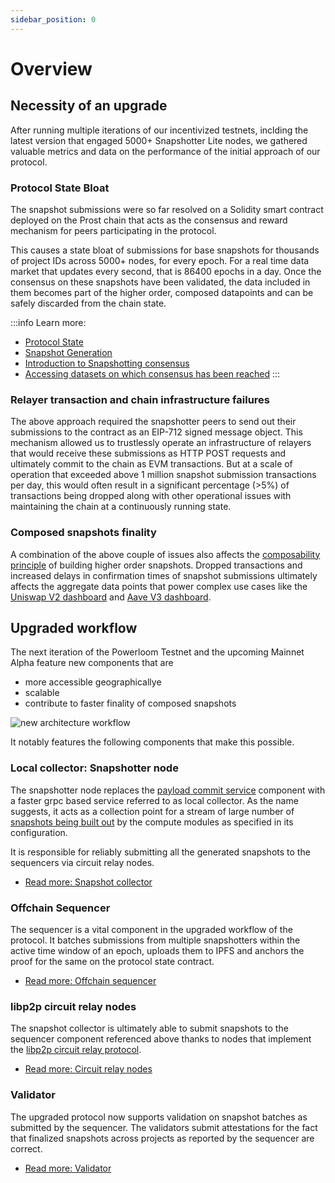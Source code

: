 ```yaml
---
sidebar_position: 0
---
```


# Overview


## Necessity of an upgrade

After running multiple iterations of our incentivized testnets, inclding the latest version that engaged 5000+ Snapshotter Lite nodes, we gathered valuable metrics and data on the performance of the initial approach of our protocol.

### Protocol State Bloat

The snapshot submissions were so far resolved on a Solidity smart contract deployed on the Prost chain that acts as the consensus and reward mechanism for peers participating in the protocol. 

This causes a state bloat of submissions for base snapshots for thousands of project IDs across 5000+ nodes, for every epoch. For a real time data market that updates every second, that is 86400 epochs in a day. Once the consensus on these snapshots have been validated, the data included in them becomes part of the higher order, composed datapoints and can be safely discarded from the chain state.

:::info
Learn more:

* [Protocol State](/docs/Protocol/Specifications/protocol-state.md)
* [Snapshot Generation](/docs/Protocol/Specifications/Snapshotter/snapshot-build.md)
* [Introduction to Snapshotting consensus](/docs/build-with-powerloom/snapshotter-node/introduction)
* [Accessing datasets on which consensus has been reached](/docs/build-with-powerloom/snapshotter-node/data)
:::

### Relayer transaction and chain infrastructure failures

The above approach required the snapshotter peers to send out their submissions to the contract as an EIP-712 signed message object. This mechanism allowed us to trustlessly operate an infrastructure of relayers that would receive these submissions as HTTP POST requests and ultimately commit to the chain as EVM transactions. But at a scale of operation that exceeded above 1 million snapshot submission transactions per day, this would often result in a significant percentage (>5%) of transactions being dropped along with other operational issues with maintaining the chain at a continuously running state.

### Composed snapshots finality

A combination of the above couple of issues also affects the [composability principle](/docs/Protocol/data-composition.md) of building higher order snapshots. Dropped transactions and increased delays in confirmation times of snapshot submissions ultimately affects the aggregate data points that power complex use cases like the [Uniswap V2 dashboard](/docs/build-with-powerloom/use-cases/existing-implementations/uniswapv2-dashboard/) and [Aave V3 dashboard](/docs/build-with-powerloom/use-cases/existing-implementations/aavev3-dashboard/).


## Upgraded workflow

The next iteration of the Powerloom Testnet and the upcoming Mainnet Alpha feature new components that are

* more accessible geographicallye
* scalable
* contribute to faster finality of composed snapshots

![new architecture workflow](/images/new_architecture_workflow.png)

It notably features the following components that make this possible.

### Local collector: Snapshotter node

The snapshotter node replaces the [payload commit service](/docs/Protocol/Specifications/Snapshotter/payload-commit-service.md) component with a faster grpc based service referred to as local collector. As the name suggests, it acts as a collection point for a stream of large number of [snapshots being built out](/docs/Protocol/Specifications/Snapshotter/snapshot-build.md) by the compute modules as specified in its configuration.

It is responsible for reliably submitting all the generated snapshots to the sequencers via circuit relay nodes.

* [Read more: Snapshot collector](./collector.md)

### Offchain Sequencer

The sequencer is a vital component in the upgraded workflow of the protocol. It batches submissions from multiple snapshotters within the active time window of an epoch, uploads them to IPFS and anchors the proof for the same on the protocol state contract. 

* [Read more: Offchain sequencer](./sequencer.md)

### libp2p circuit relay nodes

The snapshot collector is ultimately able to submit snapshots to the sequencer component referenced above thanks to nodes that implement the [libp2p circuit relay protocol](https://docs.libp2p.io/concepts/nat/circuit-relay/).

* [Read more: Circuit relay nodes](./relay.md)

### Validator

The upgraded protocol now supports validation on snapshot batches as submitted by the sequencer. The validators submit attestations for the fact that finalized snapshots across projects as reported by the sequencer are correct.

* [Read more: Validator](./validator.md)